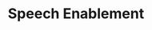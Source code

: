 ---
category: Reference
subcategory: Virtual Assistant
language: csharp javascript
title: Speech Enablement
order: 1
---